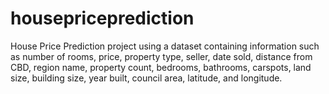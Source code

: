 # housepriceprediction
House Price Prediction project using a dataset containing information such as number of rooms, price, property type, seller, date sold, distance from CBD, region name, property count, bedrooms, bathrooms, carspots, land size, building size, year built, council area, latitude, and longitude.
